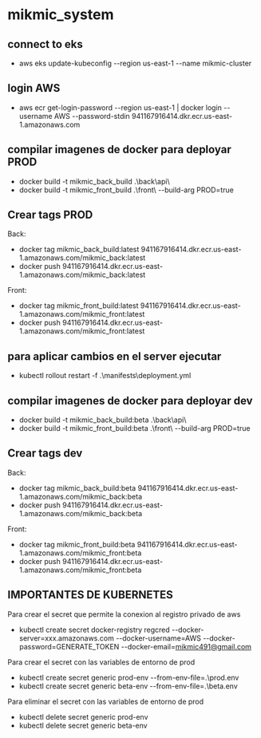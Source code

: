 # mikmic_system

## connect to eks

- aws eks update-kubeconfig --region us-east-1 --name mikmic-cluster

## login AWS

- aws ecr get-login-password --region us-east-1 | docker login --username AWS --password-stdin 941167916414.dkr.ecr.us-east-1.amazonaws.com

## compilar imagenes de docker para deployar PROD

- docker build -t mikmic_back_build .\back\api\
- docker build -t mikmic_front_build .\front\ --build-arg PROD=true

## Crear tags PROD

Back:

- docker tag mikmic_back_build:latest 941167916414.dkr.ecr.us-east-1.amazonaws.com/mikmic_back:latest
- docker push 941167916414.dkr.ecr.us-east-1.amazonaws.com/mikmic_back:latest

Front:

- docker tag mikmic_front_build:latest 941167916414.dkr.ecr.us-east-1.amazonaws.com/mikmic_front:latest
- docker push 941167916414.dkr.ecr.us-east-1.amazonaws.com/mikmic_front:latest

## para aplicar cambios en el server ejecutar

- kubectl rollout restart -f .\manifests\deployment.yml

## compilar imagenes de docker para deployar dev

- docker build -t mikmic_back_build:beta .\back\api\
- docker build -t mikmic_front_build:beta .\front\ --build-arg PROD=true

## Crear tags dev

Back:

- docker tag mikmic_back_build:beta 941167916414.dkr.ecr.us-east-1.amazonaws.com/mikmic_back:beta
- docker push 941167916414.dkr.ecr.us-east-1.amazonaws.com/mikmic_back:beta

Front:

- docker tag mikmic_front_build:beta 941167916414.dkr.ecr.us-east-1.amazonaws.com/mikmic_front:beta
- docker push 941167916414.dkr.ecr.us-east-1.amazonaws.com/mikmic_front:beta

## IMPORTANTES DE KUBERNETES

Para crear el secret que permite la conexion al registro privado de aws

- kubectl create secret docker-registry regcred --docker-server=xxx.amazonaws.com --docker-username=AWS --docker-password=GENERATE_TOKEN --docker-email=mikmic491@gmail.com

Para crear el secret con las variables de entorno de prod

- kubectl create secret generic prod-env --from-env-file=.\prod.env
- kubectl create secret generic beta-env --from-env-file=.\beta.env

Para eliminar el secret con las variables de entorno de prod

- kubectl delete secret generic prod-env
- kubectl delete secret generic beta-env
